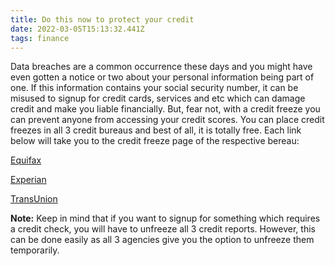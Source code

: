```yaml
---
title: Do this now to protect your credit
date: 2022-03-05T15:13:32.441Z
tags: finance
---
```


Data breaches are a common occurrence these days and you might have even gotten a notice or two about your personal information being part of one. If this information contains your social security number, it can be misused to signup for credit cards, services and etc which can damage credit and make you liable financially. But, fear not, with a credit freeze you can prevent anyone from accessing your credit scores. You can place credit freezes in all 3 credit bureaus and best of all, it is totally free. Each link below will take you to the credit freeze page of the respective bereau:

[Equifax](https://www.equifax.com/personal/credit-report-services/credit-freeze/)

[Experian](https://www.experian.com/freeze/center.html)

[TransUnion](https://www.transunion.com/credit-freeze)

**Note:** Keep in mind that if you want to signup for something which requires a credit check, you will have to unfreeze all 3 credit reports. However, this can be done easily as all 3 agencies give you the option to unfreeze them temporarily.
